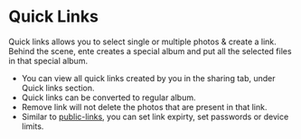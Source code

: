 # Quick Links

Quick links allows you to select single or multiple photos & create a link. Behind the scene, ente creates a special album and put all the selected files in that special album.

* You can view all quick links created by you in the sharing tab, under Quick links section.
* Quick links can be converted to regular album.
* Remove link will not delete the photos that are present in that link.
* Similar to [public-links](./public-links.md), you can set link expirty, set passwords or device limits.


